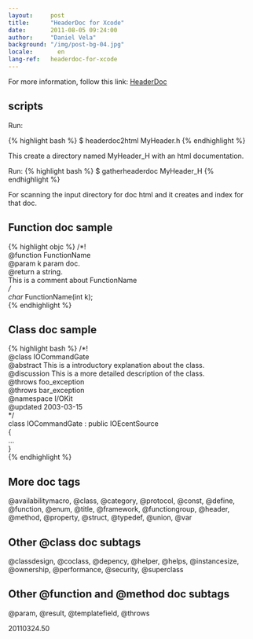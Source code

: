 ```yaml
---
layout:     post
title:      "HeaderDoc for Xcode"
date:       2011-08-05 09:24:00
author:     "Daniel Vela"
background: "/img/post-bg-04.jpg"
locale:       en
lang-ref:   headerdoc-for-xcode
---
```


For more information, follow this link: [HeaderDoc](http://developer.apple.com/library/mac/#documentation/DeveloperTools/Conceptual/HeaderDoc/intro/intro.html)

## scripts

Run:

{% highlight bash %}
$ headerdoc2html MyHeader.h
{% endhighlight %}

This create a directory named MyHeader_H with an html documentation.

Run:
{% highlight bash %}
$ gatherheaderdoc MyHeader_H
{% endhighlight %}

For scanning the input directory for doc html and it creates and index for that doc.

## Function doc sample

{% highlight objc %}
/*!  
    @function FunctionName  
    @param k param doc.  
    @return a string.  
    This is a comment about FunctionName  
*/  
char* FunctionName(int k);  
{% endhighlight %}

## Class doc sample

{% highlight bash %}
/*!  
    @class IOCommandGate  
    @abstract This is a introductory explanation about the class.  
    @discussion This is a more detailed description of the class.  
    @throws foo_exception  
    @throws bar_exception  
    @namespace I/OKit  
    @updated 2003-03-15  
*/  
class IOCommandGate : public IOEcentSource  
{  
...  
}  
{% endhighlight %}

## More doc tags

@availabilitymacro, @class, @category, @protocol, @const, @define, @function, @enum, @title, @framework, @functiongroup, @header, @method, @property, @struct, @typedef, @union, @var

## Other @class doc subtags

@classdesign, @coclass, @depency, @helper, @helps, @instancesize, @ownership, @performance, @security, @superclass

## Other @function and @method doc subtags

@param, @result, @templatefield, @throws

20110324.50


